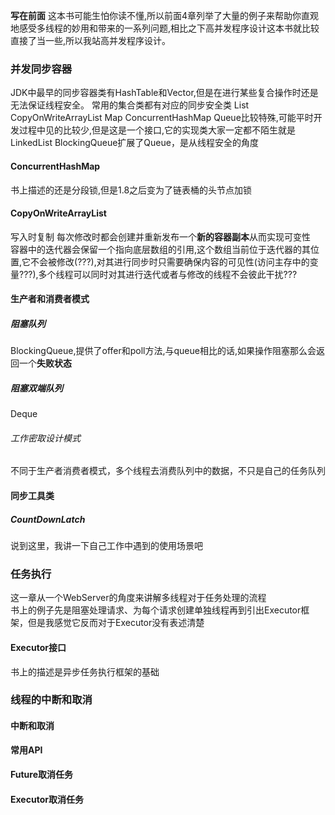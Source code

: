**写在前面**
这本书可能生怕你读不懂,所以前面4章列举了大量的例子来帮助你直观地感受多线程的妙用和带来的一系列问题,相比之下高并发程序设计这本书就比较直接了当一些,所以我站高并发程序设计。
### 并发同步容器
JDK中最早的同步容器类有HashTable和Vector,但是在进行某些复合操作时还是无法保证线程安全。
常用的集合类都有对应的同步安全类
List CopyOnWriteArrayList
Map ConcurrentHashMap
Queue比较特殊,可能平时开发过程中见的比较少,但是这是一个接口,它的实现类大家一定都不陌生就是LinkedList
BlockingQueue扩展了Queue，是从线程安全的角度
#### ConcurrentHashMap
书上描述的还是分段锁,但是1.8之后变为了链表桶的头节点加锁
#### CopyOnWriteArrayList
写入时复制 每次修改时都会创建并重新发布一个**新的容器副本**从而实现可变性  
容器中的迭代器会保留一个指向底层数组的引用,这个数组当前位于迭代器的其位置,它不会被修改(???),对其进行同步时只需要确保内容的可见性(访问主存中的变量???),多个线程可以同时对其进行迭代或者与修改的线程不会彼此干扰???
#### 生产者和消费者模式
##### 阻塞队列
BlockingQueue,提供了offer和poll方法,与queue相比的话,如果操作阻塞那么会返回一个**失败状态**  
##### 阻塞双端队列
Deque
###### 工作密取设计模式
不同于生产者消费者模式，多个线程去消费队列中的数据，不只是自己的任务队列
#### 同步工具类
##### CountDownLatch
说到这里，我讲一下自己工作中遇到的使用场景吧
### 任务执行
这一章从一个WebServer的角度来讲解多线程对于任务处理的流程  
书上的例子先是阻塞处理请求、为每个请求创建单独线程再到引出Executor框架，但是我感觉它反而对于Executor没有表述清楚  
#### Executor接口
书上的描述是异步任务执行框架的基础
### 线程的中断和取消
#### 中断和取消
**常用API**
#### Future取消任务
#### Executor取消任务